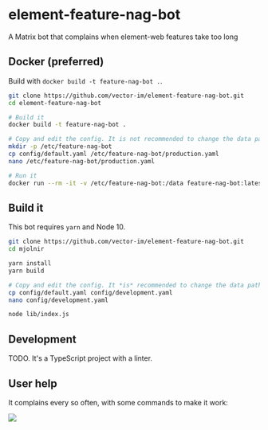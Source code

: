 # element-feature-nag-bot
A Matrix bot that complains when element-web features take too long

## Docker (preferred)

Build with `docker build -t feature-nag-bot .`.

```bash
git clone https://github.com/vector-im/element-feature-nag-bot.git
cd element-feature-nag-bot

# Build it
docker build -t feature-nag-bot .

# Copy and edit the config. It is not recommended to change the data path.
mkdir -p /etc/feature-nag-bot
cp config/default.yaml /etc/feature-nag-bot/production.yaml
nano /etc/feature-nag-bot/production.yaml

# Run it
docker run --rm -it -v /etc/feature-nag-bot:/data feature-nag-bot:latest
```

## Build it

This bot requires `yarn` and Node 10.

```bash
git clone https://github.com/vector-im/element-feature-nag-bot.git
cd mjolnir

yarn install
yarn build

# Copy and edit the config. It *is* recommended to change the data path.
cp config/default.yaml config/development.yaml
nano config/development.yaml

node lib/index.js
```

## Development

TODO. It's a TypeScript project with a linter.

## User help

It complains every so often, with some commands to make it work:

![](https://i.imgur.com/zzNu5HA.png)
